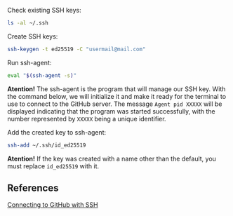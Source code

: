 Check existing SSH keys:
```bash
ls -al ~/.ssh
```

Create SSH keys:
```bash 
ssh-keygen -t ed25519 -C "usermail@mail.com"
```

Run ssh-agent:
```bash
eval "$(ssh-agent -s)"
```
**Atention!** The ssh-agent is the program that will manage our SSH key. With the command below, we will initialize it and make it ready for the terminal to use to connect to the GitHub server. The message `Agent pid XXXXX` will be displayed indicating that the program was started successfully, with the number represented by `XXXXX` being a unique identifier.

Add the created key to ssh-agent:
```bash
ssh-add ~/.ssh/id_ed25519
```
**Atention!** If the key was created with a name other than the default, you must replace `id_ed25519` with it.

## References
[Connecting to GitHub with SSH](https://docs.github.com/en/authentication/connecting-to-github-with-ssh)